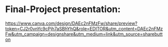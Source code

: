 # Final-Project presentation:
https://www.canva.com/design/DAEc2nFMzFw/share/preview?token=CJ2r0vnYc9cPjh7aSBhYhQ&role=EDITOR&utm_content=DAEc2nFMzFw&utm_campaign=designshare&utm_medium=link&utm_source=sharebutton

